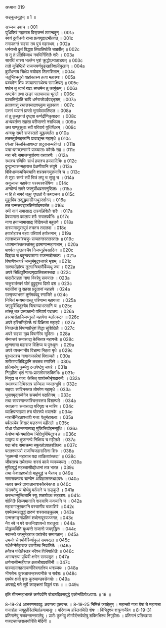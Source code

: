 अध्यायः 019

सङ्कुलयुद्धम् ॥ 1 ॥

सञ्जय उवाच ।	001  
युधिष्ठिरं महाराज विसृजन्तं शरान्बहून् ।	001a  
स्वयं दुर्योधनो राजा प्रत्यगृह्णादभीतवत् ॥	001c  
तमापतन्तं सहसा तव पुत्रं महारथम् ।	002a  
धर्मराजो द्रुतं विद्ध्वा तिष्ठतिष्ठेति चाब्रवीत् ॥	002c  
स तु तं प्रतिविव्याध नवभिर्निशितैः शरैः ।	003a  
सारथिं चास्य भल्लेन भृशं क्रुद्धोऽभ्यताडयत् ॥	003c  
ततो युधिष्ठिरो राजन्स्वर्णपुङ्खाञ्शिलीमुखान् ।	004a  
दुर्योधनाय चिक्षेप त्रयोदश शिलाशितान् ॥	004c  
चतुर्भिश्चतुरो वाहांस्तस्य हत्वा महारथः ।	005a  
पञ्चमेन शिरः कायात्सारथेश्च समाक्षिपत् ॥	005c  
षष्ठेन तु ध्वजं राज्ञः सप्तमेन तु कार्मुकम् ।	006a  
अष्टमेन तथा खड्गं पातयामास भूतले ।	006c  
पञ्चभिर्नृपतिं चापि धर्मराजोऽर्दयद्भृशम् ॥	007a  
हताश्वात्तु रथात्तस्मादवप्लुत्य सुतस्तव ।	007c  
उत्तमं व्यसनं प्राप्तो भूमावेवावतिष्ठत ॥	008a  
तं तु कृच्छ्रगतं दृष्ट्वा कर्णद्रौणिकृपादयः ।	008c  
अभ्यवर्तन्त सहसा परीप्सन्तो नराधिपम् ॥	009a  
अथ पाण्डुसुताः सर्वे परिवार्य युधिष्ठिरम् ।	009c  
अन्वयुः समरे राजंस्ततो युद्धमवर्तत ॥	010a  
ततस्तूर्यसहस्राणि प्रावाद्यन्त महामृधे ॥	010c  
क्ष्वेलाः किलकिलाशब्दाः प्रादुरासन्महीपते ।	011a  
यत्राभ्यगच्छन्समरे पाञ्चालाः कौरवैः सह ॥	011c  
नरा नरैः समाजग्मुर्वारणा वरवारणैः ।	012a  
रथाश्च रथिभिः सार्धं हयाश्च हयसादिभिः ॥	012c  
द्वन्द्वान्यासन्महाराज प्रेक्षणीयानि संयुगे ।	013a  
विविधान्यप्यचिन्त्यानि शस्त्रवन्त्युत्तमानि च ॥	013c  
ते शूराः समरे सर्वे चित्रं लघु च सुष्ठु च ।	014a  
अयुध्यन्त महावेगाः परस्परवधैषिणः ॥	014c  
अन्योन्यं समरे जघ्नुर्योधव्रतमनुष्ठिताः ।	015a  
न हि ते समरं चक्रुः पृष्ठतो वै कथञ्चन ॥	015c  
मुहूर्तमेव तद्युद्धमासीन्मधुरदर्शनम् ।	016a  
तत उन्मत्तवद्राजन्निर्मर्यादमवर्तत ॥	016c  
रथी नागं समासाद्य दारयन्निशितैः शरैः ।	017a  
प्रेषयामास कालाय शरैः सन्नतपर्वभिः ॥	017c  
नागा हयान्समासाद्य विक्षिपन्तो बहून्रणे ।	018a  
दारयामासुरत्युग्रं तत्रतत्र तदातदा ॥	018c  
हयारोहाश्च बहवः परिवार्य हयोत्तमान् ।	019a  
तलशब्दरवांश्चक्रुः सम्पतन्तस्ततस्ततः ॥	019c  
धावमानांस्ततस्तांस्तु द्रवमाणान्महागजान् ।	020a  
पार्श्वतः पृष्ठतश्चैव निजघ्नुर्हयसादिनः ॥	020c  
विद्राव्य च बहूनश्वान्नागा राजन्मदोत्कटाः ।	021a  
विषाणैश्चापरे जघ्नुर्ममृदुश्चापरे भृशम् ॥	021c  
साश्वारोहांश्च तुरगान्विषाणैर्विव्यधू रुषा ।	022a  
अपरे चिक्षिपुर्वेगात्प्रगृह्यातिबलास्तदा ॥	022c  
पादातैराहता नागा विवरेषु समन्ततः ।	023a  
चक्रुरार्तस्वरं घोरं दुद्रुवुश्च दिशो दश ॥	023c  
पदातीनां तु सहसा प्रद्रुतानां महाहवे ।	024a  
उत्सृज्याभरणं तूर्णमववव्रू रणाजिरे ॥	024c  
निमित्तं मन्यमानास्तु परिणाम्य महागजाः ।	025a  
जगृहुर्बिभिदुश्चैव चित्राण्याभरणानि च ॥	025c  
तांस्तु तत्र प्रसक्तान्वै परिवार्य पदातयः ।	026a  
हस्त्यारोहान्निजघ्नुस्ते महावेगा बलोत्कटाः ॥	026c  
अपरे हस्तिभिर्हस्तैः खं विक्षिप्ता महाहवे ।	027a  
निपतन्तो विषाणाग्रैर्भृशं विद्धा सुशिक्षितैः ॥	027c  
अपरे सहसा गृह्य विषाणैरेव सूदिताः ।	028a  
सेनान्तरं समासाद्य केचित्तत्र महागजैः ॥	028c  
क्षुण्णगात्रा महाराज विक्षिप्य च पुनःपुनः ।	029a  
अपरे व्यजनानीव विभ्राम्य निहता मृधे ॥	029c  
पुरःसराश्च नागानामपरेषां विशाम्पते ।	030a  
शरीराण्यतिविद्धानि तत्रतत्र रणाजिरे ॥	030c  
प्रतिमानेषु कुम्भेषु दन्तवेष्टेषु चापरे ।	031a  
निगृहीता भृशं नागाः प्रासतोमरशक्तिभिः ॥	031c  
निगृह्य च गजाः केचित् पार्श्वस्थैर्भृशदारुणैः ।	032a  
रथाश्वसादिभिस्तत्र सम्भिन्ना न्यपतन्भुवि ॥	032c  
सहयाः सादिनस्तत्र तोमरेण महामृधे ।	033a  
भूमावमृद्नन्वेगेन सचर्माणं पदातिनम् ॥	033c  
तथा सावरणान्कांश्चित्तत्रत्तत्र विशाम्पते ।	034a  
रथान्नागाः समासाद्य परिगृह्य च मारिष ।	034c  
व्याक्षिपन्सहसा तत्र घोररूपे भयानके ॥	034e  
नाराचैर्निहताश्चापि गजाः पेतुर्महाबलाः ।	035a  
पर्वतस्येव शिखरं वज्ररुग्णं महीतले ॥	035c  
योधा योधान्समासाद्य मुष्टिभिर्व्यहनन्युधि ।	036a  
केशेष्वन्योन्यमाक्षिप्य चिक्षिपुर्बिभिदुश्च ह ॥	036c  
उद्यम्य च भुजानन्ये निक्षिप्य च महीतले ।	037a  
पदा चोरः समाक्रम्य स्फुरतोऽपाहरञ्छिरः ॥	037c  
पततश्चापरो राजन्विजहारासिना शिरः ।	038a  
\'मृतमन्यो महाराज पदा ताडितवांस्तदा\' ॥	038c  
जीवतश्च तथैवान्यः शस्त्रं काये न्यमज्जयत् ।	039a  
मुष्टियुद्धं महच्चासीद्योधानां तत्र भारत ।	039c  
तथा केशग्रहश्चोग्रो बाहुयुद्धं च भैरवम् ॥	049e  
समासक्तस्य चान्येन अविज्ञातस्तथाऽपरः ।	040a  
जहार समरे प्राणान्नानाशस्त्रैरनेकधा ॥	040c  
संसक्तेषु च योधेषु वर्तमाने च सङ्कुले ।	041a  
कबन्धान्युत्थितानि स्युः शतशोऽथ सहस्रशः ॥	041c  
शोणितैः सिच्यमानानि शस्त्राणि कवचानि च ।	042a  
महारागानुरक्तानि वस्त्राणीव चकाशिरे ॥	042c  
एवमेतन्महद्युद्धं दारुणं शस्त्रसङ्कुलम् ।	043a  
उन्मत्तगङ्गाप्रतिमं शब्देनापूरयज्जगत् ॥	043c  
नैव स्वे न परे राजन्विज्ञायन्ते शरातुराः ।	044a  
योद्धव्यमिति युध्यन्ते राजानो जयगृद्धिनः ॥	044c  
स्वान्स्वे जघ्नुर्महराज परांश्चैव समागतान् ।	045a  
उभयोः सेनयोर्वीरैर्व्याकुलं समपद्यत ॥	045c  
रथैर्भग्नैर्महाराज वारणैश्च निपातितैः ।	046a  
हयैश्च पतितैस्तत्र नरैश्च विनिपातितैः ॥	046c  
अगम्यरूपा पृथिवी क्षणेन समपद्यत ।	047a  
क्षणेनासीन्महीपाल क्षतजौघप्रवर्तिनी ॥	047c  
पाञ्चालानहतत्कर्णस्त्रिगर्तांश्च धनञ्जयः ।	048a  
भीमसेनः कुरून्राजन्हस्त्यनीकं च सर्वशः ॥	048c  
एवमेष क्षयो वृत्तः कुरुपाण्डवसेनयोः ।	049a  
अपराह्णे गते सूर्ये काङ्क्षतां विपुलं यशः ॥ ॥	049c  

इति श्रीमन्महाभारते कर्णपर्वणि षोडशदिवसयुद्धे एकोनविंशोऽध्यायः ॥ 19 ॥

8-19-24 आभरणमववव्रुः अवगत्य वृतवन्तः ॥ 8-19-25 निमित्तं जयहेतुम् । महान्ताो गजा येषां ते महागजा गजारोहा जगृहुर्हस्तिभिर्ग्राहयामासुः । परिणाम्य हस्तिनमिति शेषः । बिभिदुश्च शत्रून्गजैरेव ॥ 8-19-31 प्रतिमानेषु गजदन्तान्तरालेषु । प्रासैः कुम्भेषु तोमरैर्दन्तवेष्टेषु शक्तिभिश्च निगृहीताः । प्रतिमानं प्रतिच्छाया गजदन्तान्तरालयोरिति मेदिनी ॥
